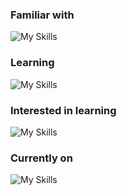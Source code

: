 ### Familiar with
![My Skills](https://skillicons.dev/icons?i=c,cpp,python)

### Learning
![My Skills](https://skillicons.dev/icons?i=csharp,postgresql)

### Interested in learning
![My Skills](https://skillicons.dev/icons?i=rust,kotlin,zig,odin)

### Currently on
![My Skills](https://skillicons.dev/icons?i=arch,vscodium)

<!--
**rmgleon/rmgleon** is a ✨ _special_ ✨ repository because its `README.md` (this file) appears on your GitHub profile.

Here are some ideas to get you started:

- 🔭 I’m currently working on ...
- 🌱 I’m currently learning ...
- 👯 I’m looking to collaborate on ...
- 🤔 I’m looking for help with ...
- 💬 Ask me about ...
- 📫 How to reach me: ...
- 😄 Pronouns: ...
- ⚡ Fun fact: ...
-->
